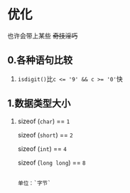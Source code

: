 # 优化

也许会带上某些
~~奇技淫巧~~

## 0.各种语句比较

1. `isdigit()`比`c <= '9' && c >= '0'`快

## 1.数据类型大小

1. sizeof (`char`) == `1`

   sizeof (`short`) == `2`

   sizeof (`int`) == `4`


   sizeof (`long long`) == `8`

   ~~~sizeof (`__int128`) == `16`~~~

   单位：`字节`


